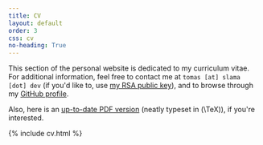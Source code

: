 ```yaml
---
title: CV
layout: default
order: 3
css: cv
no-heading: True
---
```


This section of the personal website is dedicated to my curriculum vitae. For additional information, feel free to contact me at `tomas [at] slama [dot] dev` (if you'd like to, use [my RSA public key](/assets/rsa_pub.txt)), and to browse through my [GitHub profile](https://github.com/xiaoxiae/).

Also, here is an [up-to-date PDF version](/cv.pdf) (neatly typeset in \(\TeX\)), if you're interested.

{% include cv.html %}
